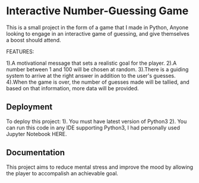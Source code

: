 
# Interactive Number-Guessing Game
This is a small project in the form of a game that I made in Python, Anyone looking to engage in an interactive game of guessing, and give themselves a boost should attend. 

FEATURES: 

1).A motivational message that sets a realistic goal for the player. 
2).A number between 1 and 100 will be chosen at random. 
3).There is a guiding system to arrive at the right answer in addition to the user's guesses.
4).When the game is over, the number of guesses made will be tallied, and based on that information, more data will be provided.
## Deployment

To deploy this project:
1). You must have latest version of Python3
2). You can run this code in any IDE supporting Python3, I had personally used Jupyter Notebook HERE. 
## Documentation

This project aims to reduce mental stress and improve the mood by allowing the player to accompalish an achievable goal.
